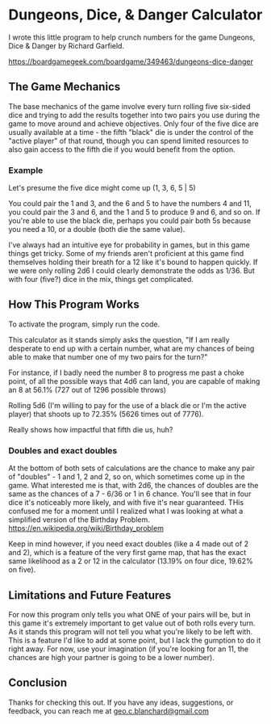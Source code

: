 # Dungeons, Dice, & Danger Calculator

I wrote this little program to help crunch numbers for the game Dungeons, Dice & Danger by Richard Garfield.

https://boardgamegeek.com/boardgame/349463/dungeons-dice-danger

## The Game Mechanics

The base mechanics of the game involve every turn rolling five six-sided dice and trying to add the results together into two pairs you use during the game to move around and achieve objectives. Only four of the five dice are usually available at a time - the fifth "black" die is under the control of the "active player" of that round, though you can spend limited resources to also gain access to the fifth die if you would benefit from the option.

### Example

Let's presume the five dice might come up (1, 3, 6, 5 | 5)

You could pair the 1 and 3, and the 6 and 5 to have the numbers 4 and 11, you could pair the 3 and 6, and the 1 and 5 to produce 9 and 6, and so on. If you're able to use the black die, perhaps you could pair both 5s because you need a 10, or a double (both die the same value).

I've always had an intuitive eye for probability in games, but in this game things get tricky. Some of my friends aren't proficient at this game find themselves holding their breath for a 12 like it's bound to happen quickly. If we were only rolling 2d6 I could clearly demonstrate the odds as 1/36. But with four (five?) dice in the mix, things get complicated.

## How This Program Works

To activate the program, simply run the code.

This calculator as it stands simply asks the question, "If I am really desperate to end up with a certain number, what are my chances of being able to make that number one of my two pairs for the turn?"

For instance, if I badly need the number 8 to progress me past a choke point, of all the possible ways that 4d6 can land, you are capable of making an 8 at 56.1% (727 out of 1296 possible throws)

Rolling 5d6 (I'm willing to pay for the use of a black die or I'm the active player) that shoots up to 72.35% (5626 times out of 7776).

Really shows how impactful that fifth die us, huh?

### Doubles and exact doubles

At the bottom of both sets of calculations are the chance to make any pair of "doubles" - 1 and 1, 2 and 2, so on, which sometimes come up in the game. What interested me is that, with 2d6, the chances of doubles are the same as the chances of a 7 - 6/36 or 1 in 6 chance. You'll see that in four dice it's noticeably more likely, and with five it's near guaranteed. THis confused me for a moment until I realized what I was looking at what a simplified version of the Birthday Problem. https://en.wikipedia.org/wiki/Birthday_problem

Keep in mind however, if you need exact doubles (like a 4 made out of 2 and 2), which is a feature of the very first game map, that has the exact same likelihood as a 2 or 12 in the calculator (13.19% on four dice, 19.62% on five).


## Limitations and Future Features

For now this program only tells you what ONE of your pairs will be, but in this game it's extremely important to get value out of both rolls every turn. As it stands this program will not tell you what you're likely to be left with. This is a feature I'd like to add at some point, but I lack the gumption to do it right away. For now, use your imagination (if you're looking for an 11, the chances are high your partner is going to be a lower number).

## Conclusion

Thanks for checking this out. If you have any ideas, suggestions, or feedback, you can reach me at geo.c.blanchard@gmail.com
